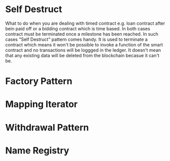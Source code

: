 # Self Destruct

What to do when you are dealing with timed contract e.g. loan contract after bein paid off or a bidding contract which is time based. In both cases contract must be terminated once a milestone has been reached. In such cases "Self Destruct" pattern comes handy. It is used to terminate a contract which means it won't be possible to invoke a function of the smart contract and no transactions will be loggged in the ledger. It doesn't mean that any existing data will be deleted from the blockchain becasue it can't be. 



# Factory Pattern

# Mapping Iterator

# Withdrawal Pattern

# Name Registry


